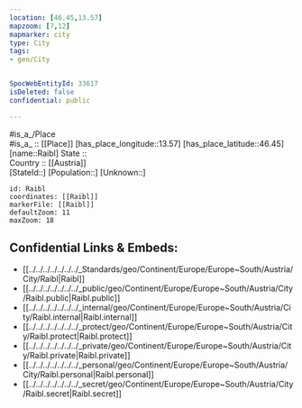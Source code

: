 ```yaml
---
location: [46.45,13.57] 
mapzoom: [7,12] 
mapmarker: city 
type: City
tags:
- geo/City


SpocWebEntityId: 33617
isDeleted: false
confidential: public

---
```

#is_a_/Place  
#is_a_ :: [[Place]] 
[has_place_longitude::13.57] 
[has_place_latitude::46.45] 
[name::Raibl] 
State ::  
Country :: [[Austria]]  
[StateId::] 
[Population::] 
[Unknown::] 


```leaflet
id: Raibl
coordinates: [[Raibl]] 
markerFile: [[Raibl]] 
defaultZoom: 11 
maxZoom: 18
```


## Confidential Links & Embeds: 
- [[../../../../../../../_Standards/geo/Continent/Europe/Europe~South/Austria/City/Raibl|Raibl]] 
- [[../../../../../../../_public/geo/Continent/Europe/Europe~South/Austria/City/Raibl.public|Raibl.public]] 
- [[../../../../../../../_internal/geo/Continent/Europe/Europe~South/Austria/City/Raibl.internal|Raibl.internal]] 
- [[../../../../../../../_protect/geo/Continent/Europe/Europe~South/Austria/City/Raibl.protect|Raibl.protect]] 
- [[../../../../../../../_private/geo/Continent/Europe/Europe~South/Austria/City/Raibl.private|Raibl.private]] 
- [[../../../../../../../_personal/geo/Continent/Europe/Europe~South/Austria/City/Raibl.personal|Raibl.personal]] 
- [[../../../../../../../_secret/geo/Continent/Europe/Europe~South/Austria/City/Raibl.secret|Raibl.secret]] 
